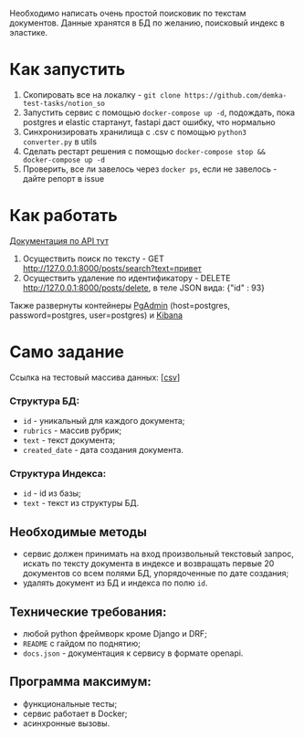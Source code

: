 Необходимо написать очень простой поисковик по текстам документов. Данные хранятся в БД по желанию, поисковый индекс в
эластике.

# Как запустить

1. Скопировать все на локалку - ```git clone https://github.com/demka-test-tasks/notion_so```
2. Запустить сервис с помощью  ```docker-compose up -d```, подождать, пока postgres и elastic стартанут, fastapi даст
   ошибку, что нормально
3. Синхронизировать хранилища с .csv с помощью ```python3 converter.py``` в utils
4. Сделать рестарт решения с помощью ```docker-compose stop && docker-compose up -d```
5. Проверить, все ли завелось через ```docker ps```, если не завелось - дайте репорт в issue

# Как работать
[Документация по API тут](http://127.0.0.1:8000/redoc)
1. Осуществить поиск по тексту - GET http://127.0.0.1:8000/posts/search?text=привет
2. Осуществить удаление по идентификатору - DELETE http://127.0.0.1:8000/posts/delete, в теле JSON вида: {"id" : 93}

Также развернуты контейнеры [PgAdmin](http://127.0.0.1:5050/) (host=postgres, password=postgres, user=postgres) и [Kibana](http://127.0.0.1:5601/)

# Само задание

Ссылка на тестовый массива
данных: [[csv](https://api.onedrive.com/v1.0/shares/u!aHR0cHM6Ly8xZHJ2Lm1zL3UvcyFBdldqdXEtLW5zblNrYW8yUzVzMnpUTHpNMHBweHc_ZT1RQnJIMGQ/root/content)]

### Структура БД:

- `id` - уникальный для каждого документа;
- `rubrics` - массив рубрик;
- `text` - текст документа;
- `created_date` - дата создания документа.

### Структура Индекса:

- `id` - id из базы;
- `text` - текст из структуры БД.

## Необходимые методы

- сервис должен принимать на вход произвольный текстовый запрос, искать по тексту документа в индексе и возвращать
  первые 20 документов со всем полями БД, упорядоченные по дате создания;
- удалять документ из БД и индекса по полю  `id`.

## Технические требования:

- любой python фреймворк кроме Django и DRF;
- `README` с гайдом по поднятию;
- `docs.json` - документация к сервису в формате openapi.

## Программа максимум:

- функциональные тесты;
- сервис работает в Docker;
- асинхронные вызовы.